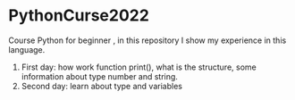 # PythonCurse2022


Course Python for beginner , in this repository I show my 
experience in this language.


 1. First day: how work function print(), what is the structure, 
    some information about type number and string.
 2. Second day: learn about type and variables
    
